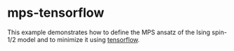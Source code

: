 # mps-tensorflow

This example demonstrates how to define the MPS ansatz of the Ising
spin-1/2 model and to minimize it using [tensorflow](https://www.tensorflow.org).

